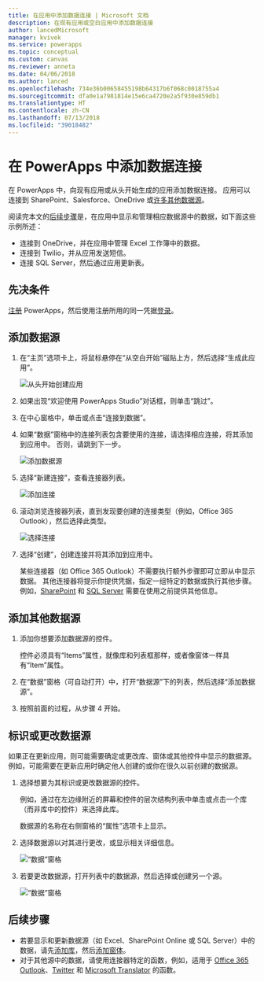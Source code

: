 ```yaml
---
title: 在应用中添加数据连接 | Microsoft 文档
description: 在现有应用或空白应用中添加数据连接
author: lancedMicrosoft
manager: kvivek
ms.service: powerapps
ms.topic: conceptual
ms.custom: canvas
ms.reviewer: anneta
ms.date: 04/06/2018
ms.author: lanced
ms.openlocfilehash: 734e36b00658455198b64317b6f068c0018755a4
ms.sourcegitcommit: dfa0e1a7981814e15e6ca4720e2a5f930e859db1
ms.translationtype: HT
ms.contentlocale: zh-CN
ms.lasthandoff: 07/13/2018
ms.locfileid: "39018482"
---
```

# <a name="add-a-data-connection-in-powerapps"></a>在 PowerApps 中添加数据连接
在 PowerApps 中，向现有应用或从头开始生成的应用添加数据连接。 应用可以连接到 SharePoint、Salesforce、OneDrive 或[许多其他数据源](connections-list.md)。

阅读完本文的[后续步骤](#next-steps)是，在应用中显示和管理相应数据源中的数据，如下面这些示例所述：

* 连接到 OneDrive，并在应用中管理 Excel 工作簿中的数据。
* 连接到 Twilio，并从应用发送短信。
* 连接 SQL Server，然后通过应用更新表。

## <a name="prerequisites"></a>先决条件
[注册](../signup-for-powerapps.md) PowerApps，然后使用注册所用的同一凭据[登录](http://web.powerapps.com)。

## <a name="add-a-data-source"></a>添加数据源
1. 在“主页”选项卡上，将鼠标悬停在“从空白开始”磁贴上方，然后选择“生成此应用”。

    ![从头开始创建应用](./media/add-data-connection/blank-app-tile.png)

1. 如果出现“欢迎使用 PowerApps Studio”对话框，则单击“跳过”。

3. 在中心窗格中，单击或点击“连接到数据”。

4. 如果“数据”窗格中的连接列表包含要使用的连接，请选择相应连接，将其添加到应用中。 否则，请跳到下一步。

    ![添加数据源](./media/add-data-connection/choose-existing-connections.png)

5. 选择“新建连接”，查看连接器列表。

    ![添加连接](./media/add-data-connection/new-connection.png)

6. 滚动浏览连接器列表，直到发现要创建的连接类型（例如，Office 365 Outlook），然后选择此类型。

    ![选择连接](./media/add-data-connection/choose-connection.png)

7. 选择“创建”，创建连接并将其添加到应用中。

    某些连接器（如 Office 365 Outlook）不需要执行额外步骤即可立即从中显示数据。 其他连接器将提示你提供凭据，指定一组特定的数据或执行其他步骤。 例如，[SharePoint](connections/connection-sharepoint-online.md) 和 [SQL Server](connections/connection-azure-sqldatabase.md) 需要在使用之前提供其他信息。

## <a name="add-another-data-source"></a>添加其他数据源
1. 添加你想要添加数据源的控件。

    控件必须具有“Items”属性，就像库和列表框那样，或者像窗体一样具有“Item”属性。

1. 在“数据”窗格（可自动打开）中，打开“数据源”下的列表，然后选择“添加数据源”。

1. 按照前面的过程，从步骤 4 开始。

## <a name="identify-or-change-a-data-source"></a>标识或更改数据源
如果正在更新应用，则可能需要确定或更改库、窗体或其他控件中显示的数据源。 例如，可能需要在更新应用时确定他人创建的或你在很久以前创建的数据源。

1. 选择想要为其标识或更改数据源的控件。

    例如，通过在左边缘附近的屏幕和控件的层次结构列表中单击或点击一个库（而非库中的控件）来选择此库。

    数据源的名称在右侧窗格的“属性”选项卡上显示。

2. 选择数据源以对其进行更改，或显示相关详细信息。

    ![“数据”窗格](./media/add-data-connection/data-pane.png)

3. 若要更改数据源，打开列表中的数据源，然后选择或创建另一个源。

     ![“数据”窗格](./media/add-data-connection/datasource-list.png)

## <a name="next-steps"></a>后续步骤
* 若要显示和更新数据源（如 Excel、SharePoint Online 或 SQL Server）中的数据，请先[添加库](add-gallery.md)，然后[添加窗体](add-form.md)。
* 对于其他源中的数据，请使用连接器特定的函数，例如，适用于 [Office 365 Outlook](connections/connection-office365-outlook.md)、[Twitter](connections/connection-twitter.md) 和 [Microsoft Translator](connections/connection-microsoft-translator.md) 的函数。
